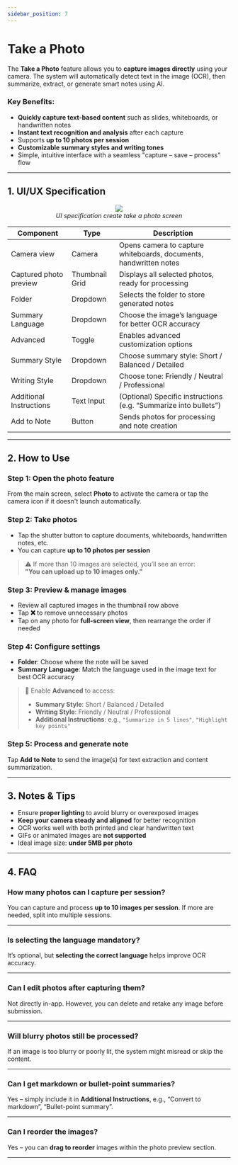 ```yaml
---
sidebar_position: 7
---
```


# Take a Photo

The **Take a Photo** feature allows you to **capture images directly** using your camera. The system will automatically detect text in the image (OCR), then summarize, extract, or generate smart notes using AI.

### Key Benefits:

- **Quickly capture text-based content** such as slides, whiteboards, or handwritten notes
- **Instant text recognition and analysis** after each capture
- Supports **up to 10 photos per session**
- **Customizable summary styles and writing tones**
- Simple, intuitive interface with a seamless "capture – save – process" flow

---

## 1. UI/UX Specification

<p align="center">
 <img src="https://pub-661d733d32f14d8684c7617d2f2e3372.r2.dev/docs/create_take_a_photo.png"/>
 <br/>
 <em>UI specification create take a photo screen</em>
</p>

| Component               | Type           | Description                                                       |
| ----------------------- | -------------- | ----------------------------------------------------------------- |
| Camera view             | Camera         | Opens camera to capture whiteboards, documents, handwritten notes |
| Captured photo preview  | Thumbnail Grid | Displays all selected photos, ready for processing                |
| Folder                  | Dropdown       | Selects the folder to store generated notes                       |
| Summary Language        | Dropdown       | Choose the image’s language for better OCR accuracy               |
| Advanced                | Toggle         | Enables advanced customization options                            |
| Summary Style           | Dropdown       | Choose summary style: Short / Balanced / Detailed                 |
| Writing Style           | Dropdown       | Choose tone: Friendly / Neutral / Professional                    |
| Additional Instructions | Text Input     | (Optional) Specific instructions (e.g. “Summarize into bullets”)  |
| Add to Note             | Button         | Sends photos for processing and note creation                     |

---

## 2. How to Use

### Step 1: Open the photo feature

From the main screen, select **Photo** to activate the camera or tap the camera icon if it doesn't launch automatically.

### Step 2: Take photos

- Tap the shutter button to capture documents, whiteboards, handwritten notes, etc.
- You can capture **up to 10 photos per session**

> ⚠️ If more than 10 images are selected, you’ll see an error:  
> **"You can upload up to 10 images only."**

### Step 3: Preview & manage images

- Review all captured images in the thumbnail row above
- Tap **❌** to remove unnecessary photos
- Tap on any photo for **full-screen view**, then rearrange the order if needed

### Step 4: Configure settings

- **Folder**: Choose where the note will be saved
- **Summary Language**: Match the language used in the image text for best OCR accuracy

> 🧠 Enable **Advanced** to access:
>
> - **Summary Style**: Short / Balanced / Detailed
> - **Writing Style**: Friendly / Neutral / Professional
> - **Additional Instructions**: e.g., `"Summarize in 5 lines"`, `"Highlight key points"`

### Step 5: Process and generate note

Tap **Add to Note** to send the image(s) for text extraction and content summarization.

---

## 3. Notes & Tips

- Ensure **proper lighting** to avoid blurry or overexposed images
- **Keep your camera steady and aligned** for better recognition
- OCR works well with both printed and clear handwritten text
- GIFs or animated images are **not supported**
- Ideal image size: **under 5MB per photo**

---

## 4. FAQ

### How many photos can I capture per session?

You can capture and process **up to 10 images per session**. If more are needed, split into multiple sessions.

---

### Is selecting the language mandatory?

It’s optional, but **selecting the correct language** helps improve OCR accuracy.

---

### Can I edit photos after capturing them?

Not directly in-app. However, you can delete and retake any image before submission.

---

### Will blurry photos still be processed?

If an image is too blurry or poorly lit, the system might misread or skip the content.

---

### Can I get markdown or bullet-point summaries?

Yes – simply include it in **Additional Instructions**, e.g., “Convert to markdown”, “Bullet-point summary”.

---

### Can I reorder the images?

Yes – you can **drag to reorder** images within the photo preview section.

---

